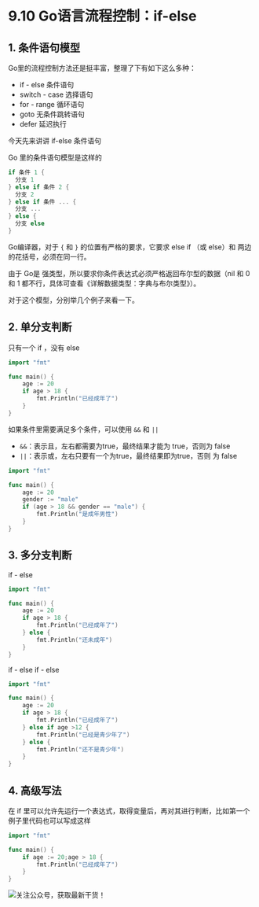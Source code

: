 # 9.10 Go语言流程控制：if-else

## 1. 条件语句模型

Go里的流程控制方法还是挺丰富，整理了下有如下这么多种：

- if - else 条件语句
- switch - case 选择语句
- for - range 循环语句
- goto 无条件跳转语句
- defer 延迟执行

今天先来讲讲 if-else 条件语句

Go 里的条件语句模型是这样的

```go
if 条件 1 {
  分支 1
} else if 条件 2 {
  分支 2
} else if 条件 ... {
  分支 ...
} else {
  分支 else
}
```

Go编译器，对于 `{` 和 `}` 的位置有严格的要求，它要求 else if （或 else）和 两边的花括号，必须在同一行。

由于 Go是 强类型，所以要求你条件表达式必须严格返回布尔型的数据（nil 和 0 和 1 都不行，具体可查看《详解数据类型：字典与布尔类型》）。

对于这个模型，分别举几个例子来看一下。



## 2. 单分支判断 

只有一个 if ，没有 else

```go
import "fmt"

func main() {
	age := 20
	if age > 18 {
		fmt.Println("已经成年了")
	} 
}
```

如果条件里需要满足多个条件，可以使用 `&&` 和 `||`

- `&&`：表示且，左右都需要为true，最终结果才能为 true，否则为 false
- `||`：表示或，左右只要有一个为true，最终结果即为true，否则 为 false

```go
import "fmt"

func main() {
	age := 20
	gender := "male"
	if (age > 18 && gender == "male") {
		fmt.Println("是成年男性")
	}
}
```



## 3. 多分支判断 

if - else

```go
import "fmt"

func main() {
	age := 20
	if age > 18 {
		fmt.Println("已经成年了")
	} else {
		fmt.Println("还未成年")
	}
}
```

if - else if - else

```go
import "fmt"

func main() {
	age := 20
	if age > 18 {
		fmt.Println("已经成年了")
	} else if age >12 {
		fmt.Println("已经是青少年了")
	} else {
		fmt.Println("还不是青少年")
	}
}
```



## 4. 高级写法

在 if 里可以允许先运行一个表达式，取得变量后，再对其进行判断，比如第一个例子里代码也可以写成这样

```go
import "fmt"

func main() {
	if age := 20;age > 18 {
		fmt.Println("已经成年了")
	}
}
```



![关注公众号，获取最新干货！](http://image.python-online.cn/20191117155836.png)
